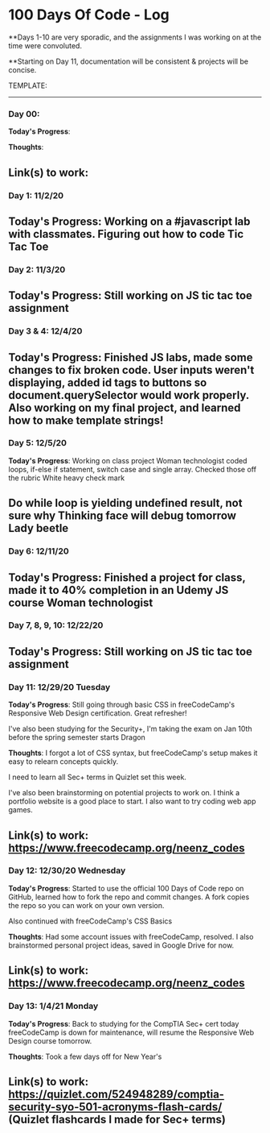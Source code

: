 # 100 Days Of Code - Log

**Days 1-10 are very sporadic, and the assignments I was working on at the time were convoluted. 

**Starting on Day 11, documentation will be consistent & projects will be concise. 

TEMPLATE:

--------------------------------------------------------------------------------------------------------------------------------------------------------------------
### Day 00: 

**Today's Progress**: 

**Thoughts**: 

**Link(s) to work**: 
--------------------------------------------------------------------------------------------------------------------------------------------------------------------



### Day 1: 11/2/20

**Today's Progress**: Working on a #javascript lab with classmates. Figuring out how to code Tic Tac Toe
--------------------------------------------------------------------------------------------------------------------------------------------------------------------
### Day 2: 11/3/20

**Today's Progress**: Still working on JS tic tac toe assignment
--------------------------------------------------------------------------------------------------------------------------------------------------------------------
### Day 3 & 4: 12/4/20

**Today's Progress**: Finished JS labs, made some changes to fix broken code. User inputs weren't displaying, added id tags to buttons so document.querySelector would work properly. Also working on my final project, and learned how to make template strings!
--------------------------------------------------------------------------------------------------------------------------------------------------------------------
### Day 5: 12/5/20

**Today's Progress**: Working on class project Woman technologist coded loops, if-else if statement, switch case and single array. Checked those off the rubric White heavy check mark

Do while loop is yielding undefined result, not sure why Thinking face will debug tomorrow Lady beetle
--------------------------------------------------------------------------------------------------------------------------------------------------------------------
### Day 6: 12/11/20

**Today's Progress**: Finished a project for class, made it to 40% completion in an Udemy JS course Woman technologist
--------------------------------------------------------------------------------------------------------------------------------------------------------------------
### Day 7, 8, 9, 10: 12/22/20

**Today's Progress**: Still working on JS tic tac toe assignment
--------------------------------------------------------------------------------------------------------------------------------------------------------------------
### Day 11: 12/29/20 Tuesday

**Today's Progress**: Still going through basic CSS in freeCodeCamp's Responsive Web Design certification. Great refresher!

I've also been studying for the Security+, I'm taking the exam on Jan 10th before the spring semester starts Dragon

**Thoughts**: I forgot a lot of CSS syntax, but freeCodeCamp's setup makes it easy to relearn concepts quickly. 

I need to learn all Sec+ terms in Quizlet set this week.

I've also been brainstorming on potential projects to work on. I think a portfolio website is a good place to start. I also want to try coding web app games.

**Link(s) to work**: https://www.freecodecamp.org/neenz_codes
--------------------------------------------------------------------------------------------------------------------------------------------------------------------
### Day 12: 12/30/20 Wednesday 

**Today's Progress**: Started to use the official 100 Days of Code repo on GitHub, learned how to fork the repo and commit changes. A fork copies the repo so you can work on your own version. 

Also continued with freeCodeCamp's CSS Basics  

**Thoughts**: Had some account issues with freeCodeCamp, resolved. I also brainstormed personal project ideas, saved in Google Drive for now.

**Link(s) to work**: https://www.freecodecamp.org/neenz_codes
--------------------------------------------------------------------------------------------------------------------------------------------------------------------
### Day 13: 1/4/21 Monday 

**Today's Progress**: Back to studying for the CompTIA Sec+ cert today 
freeCodeCamp is down for maintenance, will resume the Responsive Web Design course tomorrow. 

**Thoughts**: Took a few days off for New Year's

**Link(s) to work**: https://quizlet.com/524948289/comptia-security-syo-501-acronyms-flash-cards/ (Quizlet flashcards I made for Sec+ terms)
--------------------------------------------------------------------------------------------------------------------------------------------------------------------
